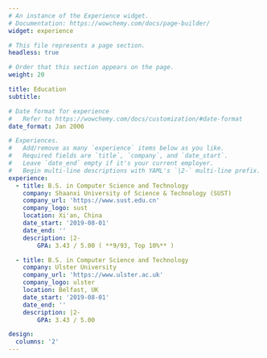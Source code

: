 ```yaml
---
# An instance of the Experience widget.
# Documentation: https://wowchemy.com/docs/page-builder/
widget: experience

# This file represents a page section.
headless: true

# Order that this section appears on the page.
weight: 20

title: Education
subtitle:

# Date format for experience
#   Refer to https://wowchemy.com/docs/customization/#date-format
date_format: Jan 2006

# Experiences.
#   Add/remove as many `experience` items below as you like.
#   Required fields are `title`, `company`, and `date_start`.
#   Leave `date_end` empty if it's your current employer.
#   Begin multi-line descriptions with YAML's `|2-` multi-line prefix.
experience:
  - title: B.S. in Computer Science and Technology
    company: Shaanxi University of Science & Technology (SUST)
    company_url: 'https://www.sust.edu.cn'
    company_logo: sust
    location: Xi'an, China
    date_start: '2019-08-01'
    date_end: ''
    description: |2-
        GPA: 3.43 / 5.00 ( **9/93, Top 10%** )

  - title: B.S. in Computer Science and Technology
    company: Ulster University
    company_url: 'https://www.ulster.ac.uk'
    company_logo: ulster
    location: Belfast, UK
    date_start: '2019-08-01'
    date_end: ''
    description: |2-
        GPA: 3.43 / 5.00

design:
  columns: '2'
---
```

